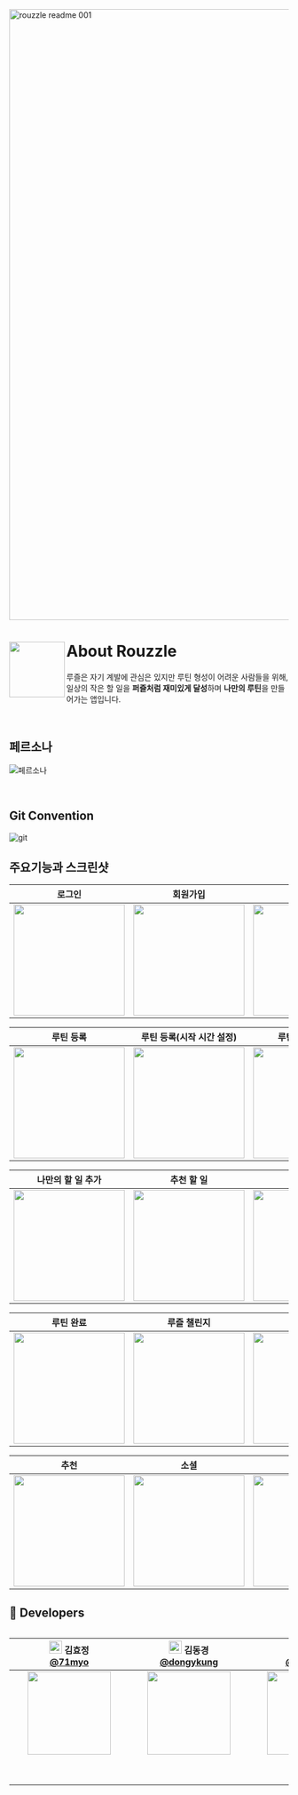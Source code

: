 <img width="1100" alt="rouzzle readme 001"  src="https://github.com/user-attachments/assets/043b4b38-3c21-4af4-83fa-9938cafe8b93">

<br />

# About Rouzzle<img src="https://github.com/user-attachments/assets/e3636367-8ec0-49d1-b127-e1ea445f8d3e" align=left width=100>
루즐은 자기 계발에 관심은 있지만 루틴 형성이 어려운 사람들을 위해,  
일상의 작은 할 일을 **퍼즐처럼 재미있게 달성**하며 **나만의 루틴**을 만들어가는 앱입니다.

<br />

## 페르소나
![페르소나](https://github.com/user-attachments/assets/019f31ff-4b54-441a-87cd-7bd67fc5a120)

<br />

## Git Convention
![git](https://github.com/user-attachments/assets/1d8ed71f-4d90-47cd-b391-9433d47eaa01)

## 주요기능과 스크린샷

| 로그인 | 회원가입 | 홈화면 |
| :--------: | :--------: | :--------: |
| <img src="https://github.com/user-attachments/assets/35a1ae1e-52e3-440b-b109-ceb4f133551c" width="200"> | <img src="https://github.com/user-attachments/assets/7ddae552-1b79-4778-a4a4-1bc1420418db" width="200"> | <img src="https://github.com/user-attachments/assets/79353f2a-8bfd-41e4-aa4a-2e1d76e23c4c" width="200"> |

| 루틴 등록 | 루틴 등록(시작 시간 설정) | 루틴 시작 타이머 |
| :--------: | :--------: | :--------: |
| <img src="https://github.com/user-attachments/assets/6140c855-c08a-4a96-820f-9231d837f891" width="200"> | <img src="https://github.com/user-attachments/assets/2256b341-f10a-46d4-9168-b92c3433d24f" width="200"> | <img src="https://github.com/user-attachments/assets/dc06dd59-b511-4d2f-8b74-14965e2a4107" width="200"> |

| 나만의 할 일 추가 | 추천 할 일 | 추천 세트 |
| :--------: | :--------: | :--------: |
| <img src="https://github.com/user-attachments/assets/9b386409-4969-4d99-add1-d4b144e914d5" width="200"> | <img src="https://github.com/user-attachments/assets/01ad93ed-3982-45e4-a341-a88533b53d85" width="200"> | <img src="https://github.com/user-attachments/assets/655b5473-cb49-45b7-be7f-a733c7ead4a1" width="200"> |

| 루틴 완료 | 루즐 챌린지 | 통계 |
| :--------: | :--------: | :--------: |
| <img src="https://github.com/user-attachments/assets/0e1fcddd-16fe-40b6-ae1c-fb52a2a7d941" width="200"> | <img src="https://github.com/user-attachments/assets/6a319442-8ce8-46bb-9b2d-9f811fda07f7" width="200"> | <img src="https://github.com/user-attachments/assets/a90af1c1-e2da-4860-b915-f3e919db4d08" width="200"> |

| 추천 | 소셜 | 마이 |
| :--------: | :--------: | :--------: |
| <img src="https://github.com/user-attachments/assets/e261d4b9-6532-4f13-b79d-e0de1ae80415" width="200"> | <img src="https://github.com/user-attachments/assets/118e7854-5f92-49b4-9558-c7bd11fb6a2f" width="200"> | <img src="https://github.com/user-attachments/assets/257afe22-ce7f-4ae9-acf6-6419b61b5dd4" width="200"> |


## 🍏 Developers

<div style="overflow-x:auto;">

| <img src="https://github.com/user-attachments/assets/6fb9ce34-77a7-45ee-afec-8d36387b1a41" width=23> 김효정 <br/> [@71myo](https://github.com/71myo) | <img src="https://github.com/user-attachments/assets/7a240cf8-b4ba-4fa3-a58b-18a6113fd870" width=23> 김동경 <br/> [@dongykung](https://github.com/dongykung) | <img src="https://github.com/user-attachments/assets/e84453e5-8cd2-4f76-8f1a-ddb3033aca0d" width=23> 김정원 <br/> [@gadisom](https://github.com/gadisom) | <img src="https://github.com/user-attachments/assets/d6d91cab-c230-49ba-877e-778831d59433" width=23> 심현정 <br/> [@Hyeonjeong-Sim](https://github.com/Hyeonjeong-Sim) | <img src="https://github.com/user-attachments/assets/dc57d609-c2ab-4582-8955-da75e23eb2c5" width=23> 이다영 <br/> [@dardardardardar](https://github.com/dardardardardar) |
| :-------------------------------------------------------------------------------------------------------: | :-------------------------------------------------------------------------------------------------------: | :-------------------------------------------------------------------------------------------------------: | :-------------------------------------------------------------------------------------------------------: | :-------------------------------------------------------------------------------------------------------: |
| <div style="width:200px; height:200px; text-align:center;"> <img src="https://github.com/user-attachments/assets/85423807-4911-4b82-ad16-f227a85a4a5c" style="width:150px; height:150px; object-fit:cover; margin-bottom:10px;"> </div> | <div style="width:200px; height:200px; text-align:center;"> <img src="https://github.com/user-attachments/assets/a966b5a2-cc18-489b-9ba5-07316c01439a" style="width:150px; height:150px; object-fit:cover; margin-bottom:10px;"> </div> | <div style="width:200px; height:200px; text-align:center;"> <img src="https://github.com/user-attachments/assets/e38df4f7-a152-40e7-9f5d-5e607c89ff53" style="width:150px; height:150px; object-fit:cover; margin-bottom:10px;"> </div> | <div style="width:200px; height:200px; text-align:center;"> <img src="https://github.com/user-attachments/assets/f4c57134-14f5-4701-a2ac-d1d9593d12b1" style="width:150px; height:150px; object-fit:cover; margin-bottom:10px;"> </div> | <div style="width:200px; height:200px; text-align:center;"> <img src="https://github.com/user-attachments/assets/e6178f78-5606-4ba7-a4a2-11c6dd86f5cc" style="width:150px; height:150px; object-fit:cover; margin-bottom:10px;"> </div> |

</div>


